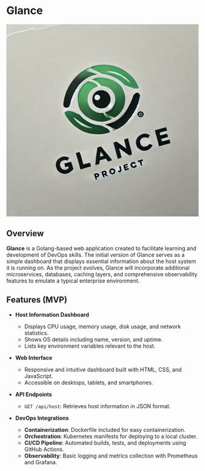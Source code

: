 # Glance

![Glance Logo](docs/glance.jpg)

## Overview

**Glance** is a Golang-based web application created to facilitate learning and development of DevOps skills. The initial version of Glance serves as a simple dashboard that displays essential information about the host system it is running on. As the project evolves, Glance will incorporate additional microservices, databases, caching layers, and comprehensive observability features to emulate a typical enterprise environment.

## Features (MVP)

- **Host Information Dashboard**
  - Displays CPU usage, memory usage, disk usage, and network statistics.
  - Shows OS details including name, version, and uptime.
  - Lists key environment variables relevant to the host.

- **Web Interface**
  - Responsive and intuitive dashboard built with HTML, CSS, and JavaScript.
  - Accessible on desktops, tablets, and smartphones.

- **API Endpoints**
  - `GET /api/host`: Retrieves host information in JSON format.

- **DevOps Integrations**
  - **Containerization**: Dockerfile included for easy containerization.
  - **Orchestration**: Kubernetes manifests for deploying to a local cluster.
  - **CI/CD Pipeline**: Automated builds, tests, and deployments using GitHub Actions.
  - **Observability**: Basic logging and metrics collection with Prometheus and Grafana.
